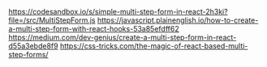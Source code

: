 https://codesandbox.io/s/simple-multi-step-form-in-react-2h3ki?file=/src/MultiStepForm.js
https://javascript.plainenglish.io/how-to-create-a-multi-step-form-with-react-hooks-53a85efdff62
https://medium.com/dev-genius/create-a-multi-step-form-in-react-d55a3ebde8f9
https://css-tricks.com/the-magic-of-react-based-multi-step-forms/